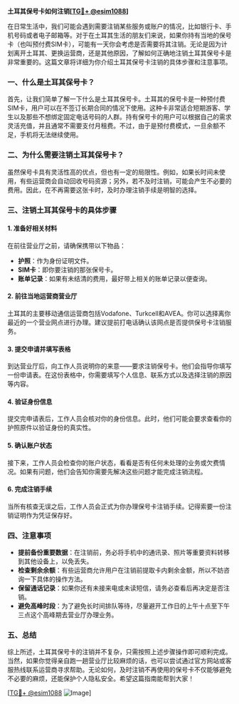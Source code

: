 **土耳其保号卡如何注销[[TG💪+ @esim1088](https://t.me/s/esim1088)]**

在日常生活中，我们可能会遇到需要注销某些服务或账户的情况，比如银行卡、手机号码或者电子邮箱等。对于在土耳其生活的朋友们来说，如果你持有当地的保号卡（也叫预付费SIM卡），可能有一天你会考虑是否需要将其注销。无论是因为计划离开土耳其、更换运营商，还是其他原因，了解如何正确地注销土耳其保号卡是非常重要的。这篇文章将详细为你介绍土耳其保号卡注销的具体步骤和注意事项。

### 一、什么是土耳其保号卡？

首先，让我们简单了解一下什么是土耳其保号卡。土耳其的保号卡是一种预付费SIM卡，用户可以在不签订长期合同的情况下使用。这种卡非常适合短期游客、学生以及那些不想绑定固定电话号码的人群。持有保号卡的用户可以根据自己的需求灵活充值，并且通常不需要支付月租费。不过，由于是预付费模式，一旦余额不足，手机将无法继续使用。

### 二、为什么需要注销土耳其保号卡？

虽然保号卡具有灵活性高的优点，但也有一定的局限性。例如，如果长时间未使用，有些运营商会自动回收号码资源；另外，若不及时注销，可能会产生不必要的费用。因此，在不再需要这张卡时，及时办理注销手续是明智的选择。

### 三、注销土耳其保号卡的具体步骤

#### 1. 准备好相关材料

在前往营业厅之前，请确保携带以下物品：
- **护照**：作为身份证明文件。
- **SIM卡**：即你要注销的那张保号卡。
- **账单记录**：如果有未结清的费用，最好带上相关的账单记录以便查询。

#### 2. 前往当地运营商营业厅

土耳其的主要移动通信运营商包括Vodafone、Turkcell和AVEA。你可以选择离你最近的一个营业网点进行办理。建议提前打电话确认该网点是否提供保号卡注销服务。

#### 3. 提交申请并填写表格

到达营业厅后，向工作人员说明你的来意——要求注销保号卡。他们会指导你填写一份申请表。在这份表格中，你需要填写个人信息、联系方式以及选择注销的原因等内容。

#### 4. 验证身份信息

提交完申请表后，工作人员会核对你的身份信息。此时，他们可能会要求查看你的护照原件以验证身份的真实性。

#### 5. 确认账户状态

接下来，工作人员会检查你的账户状态，看看是否有任何未处理的业务或欠费情况。如果有问题，他们会告知你需要先解决这些问题才能完成注销流程。

#### 6. 完成注销手续

当所有核查无误之后，工作人员会正式为你办理保号卡注销手续。记得索要一份注销证明作为凭证保存好。

### 四、注意事项

- **提前备份重要数据**：在注销前，务必将手机中的通讯录、照片等重要资料转移到其他设备上，以免丢失。
- **检查剩余余额**：有些运营商允许用户在注销前提取卡内剩余金额，所以不妨咨询一下具体的操作方法。
- **保留通话记录**：如果你还有未接来电或未读短信，请务必查看后再决定是否注销。
- **避免高峰时段**：为了避免长时间排队等待，尽量避开工作日的上午十点至下午三点这个高峰期去营业厅办理业务。

### 五、总结

综上所述，土耳其保号卡的注销并不复杂，只需按照上述步骤操作即可顺利完成。当然，如果你觉得亲自跑一趟营业厅比较麻烦的话，也可以尝试通过官方网站或客服热线联系运营商寻求帮助。无论如何，及时注销不再使用的保号卡不仅能够避免不必要的麻烦，还能保护个人隐私安全。希望这篇指南能帮到大家！

[[TG💪+ @esim1088](https://t.me/s/esim1088) ![Image](https://i.postimg.cc/4NQfJmqS/Snipaste-2025-05-13-00-14-12.png)]